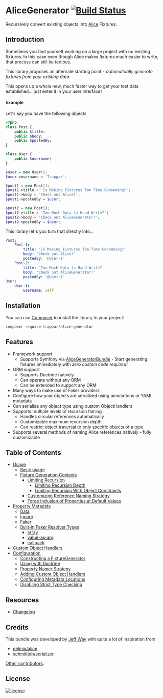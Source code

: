 AliceGenerator [![Build Status](https://travis-ci.org/trappar/AliceGenerator.svg?branch=master)](https://travis-ci.org/trappar/AliceGenerator)
==============

Recursively convert existing objects into [Alice](https://github.com/nelmio/alice) Fixtures.

## Introduction

Sometimes you find yourself working on a large project with no existing fixtures.
In this case even though Alice makes fixtures much easier to write, that process can still be tedious.

This library proposes an alternate starting point - *automatically generate fixtures from your existing data.*

This opens up a whole new, much faster way to get your test data established... just enter it in your user interface!

#### Example

Let's say you have the following objects

```php
<?php
class Post {
    public $title;
    public $body;
    public $postedBy;
}

class User {
    public $username;
}

$user = new User();
$user->username = 'Trappar';

$post1 = new Post();
$post1->title = 'Is Making Fixtures Too Time Consuming?';
$post1->body = 'Check out Alice!';
$post1->postedBy = $user;

$post2 = new Post();
$post2->title = 'Too Much Data to Hand Write?';
$post2->body = 'Check out AliceGenerator!';
$post2->postedBy = $user;
```

This library let's you turn that directly into...

```yaml
Post:
    Post-1:
        title: 'Is Making Fixtures Too Time Consuming?'
        body: 'Check out Alice!'
        postedBy: '@User-1'
    Post-2:
        title: 'Too Much Data to Hand Write?'
        body: 'Check out AliceGenerator!'
        postedBy: '@User-1'
User:
    User-1:
        username: Jeff
```

## Installation

You can use [Composer](https://getcomposer.org/) to install the library to your project:

```bash
composer require trappar/alice-generator
```

## Features

* Framework support
  * Supports Symfony via [AliceGeneratorBundle](https://github.com/trappar/AliceGeneratorBundle) - Start generating fixtures immediately with *zero custom code required!*
* ORM support
  * Supports Doctrine natively
  * Can operate without any ORM
  * Can be extended to support any ORM
* Many ways to make use of Faker providers
* Configure how your objects are serialized using annotations or YAML metadata
* Can serialize any object type using custom ObjectHandlers
* Supports multiple levels of recursion taming
  * Handles circular references automatically
  * Customizable maximum recursion depth
  * Can restrict object traversal to only specific objects of a type
* Supports several methods of naming Alice references natively - fully customizable

## Table of Contents

* [Usage](doc/usage.md)
  * [Basic usage](doc/usage.md#basic-usage)
  * [Fixture Generation Contexts](doc/usage.md#fixture-generation-contexts)
    * [Limiting Recursion](doc/usage.md#limiting-recursion)
      * [Limiting Recursion Depth](doc/usage.md#limiting-recursion-depth)
      * [Limiting Recursion With Object Constraints](doc/usage.md#limiting-recursion-with-object-constraints)
    * [Customizing Reference Naming Strategy](doc/usage.md#customizing-reference-naming-strategy)
    * [Force Inclusion of Properties at Default Values](doc/usage.md#force-inclusion-of-properties-at-default-values)
* [Property Metadata](doc/metadata.md)
  * [Data](doc/metadata.md#data)
  * [Ignore](doc/metadata.md#ignore)
  * [Faker](doc/metadata.md#faker)
  * [Built-in Faker Resolver Types](doc/metadata.md#built-in-faker-resolver-types)
    * [array](doc/metadata.md#array)
    * [value-as-arg](doc/metadata.md#value-as-arg)
    * [callback](doc/metadata.md#callback)
* [Custom Object Handlers](doc/custom-object-handlers.md)
* [Configuration](doc/configuration.md)
  * [Constructing a FixtureGenerator](doc/configuration.md#constructing-a-fixturegenerator)
  * [Using with Doctrine](doc/configuration.md#using-with-doctrine)
  * [Property Namer Strategy](doc/configuration.md#property-namer-strategy)
  * [Adding Custom Object Handlers](doc/configuration.md#adding-custom-object-handlers)
  * [Configuring Metadata Locations](doc/configuration.md#configuring-metadata-locations)
  * [Disabling Strict Type Checking](doc/configuration.md#disabling-strict-type-checking)
  
## Resources

* [Changelog](CHANGELOG.md)

## Credits

This bundle was developed by [Jeff Way](https://github.com/trappar) with quite a lot of inspiration from:
 * [nelmio/alice](https://github.com/nelmio/alice)
 * [schmittjoh/serializer](https://github.com/schmittjoh/serializer)

[Other contributors](https://github.com/trappar/AliceGenerator/graphs/contributors).

## License

[![license](https://img.shields.io/badge/license-MIT-red.svg?style=flat-square)](Resources/meta/LICENSE)
